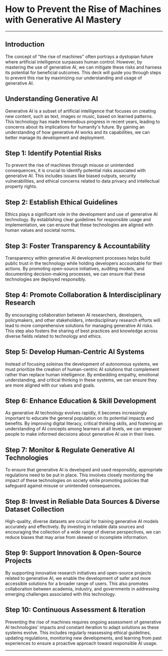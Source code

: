 # How to Prevent the Rise of Machines with Generative AI Mastery

---

## Introduction
The concept of "the rise of machines" often portrays a dystopian future where artificial intelligence surpasses human control. However, by mastering the use of generative AI, we can mitigate these risks and harness its potential for beneficial outcomes. This deck will guide you through steps to prevent this rise by maximizing our understanding and usage of generative AI.

## Understanding Generative AI
Generative AI is a subset of artificial intelligence that focuses on creating new content, such as text, images or music, based on learned patterns. This technology has made tremendous progress in recent years, leading to concerns about its implications for humanity's future. By gaining an understanding of how generative AI works and its capabilities, we can better manage its development and deployment.

## Step 1: Identify Potential Risks
To prevent the rise of machines through misuse or unintended consequences, it is crucial to identify potential risks associated with generative AI. This includes issues like biased outputs, security vulnerabilities, and ethical concerns related to data privacy and intellectual property rights.

## Step 2: Establish Ethical Guidelines
Ethics plays a significant role in the development and use of generative AI technology. By establishing clear guidelines for responsible usage and implementation, we can ensure that these technologies are aligned with human values and societal norms.

## Step 3: Foster Transparency & Accountability
Transparency within generative AI development processes helps build public trust in the technology while holding developers accountable for their actions. By promoting open-source initiatives, auditing models, and documenting decision-making processes, we can ensure that these technologies are deployed responsibly.

## Step 4: Promote Collaboration & Interdisciplinary Research
By encouraging collaboration between AI researchers, developers, policymakers, and other stakeholders, interdisciplinary research efforts will lead to more comprehensive solutions for managing generative AI risks. This step also fosters the sharing of best practices and knowledge across diverse fields related to technology and ethics.

## Step 5: Develop Human-Centric AI Systems
Instead of focusing soleinas the development of autonomous systems, we must prioritize the creation of human-centric AI solutions that complement rather than replace human intelligence. By embedding empathy, emotional understanding, and critical thinking in these systems, we can ensure they are more aligned with our values and goals.

## Step 6: Enhance Education & Skill Development
As generative AI technology evolves rapidly, it becomes increasingly important to educate the general population on its potential impacts and benefits. By improving digital literacy, critical thinking skills, and fostering an understanding of AI concepts among learners at all levels, we can empower people to make informed decisions about generative AI use in their lives.

## Step 7: Monitor & Regulate Generative AI Technologies
To ensure that generative AI is developed and used responsibly, appropriate regulations need to be put in place. This involves closely monitoring the impact of these technologies on society while promoting policies that safeguard against misuse or unintended consequences.

## Step 8: Invest in Reliable Data Sources & Diverse Dataset Collection
High-quality, diverse datasets are crucial for training generative AI models accurately and effectively. By investing in reliable data sources and encouraging the collection of a wide range of diverse perspectives, we can reduce biases that may arise from skewed or incomplete information.

## Step 9: Support Innovation & Open-Source Projects
By supporting innovative research initiatives and open-source projects related to generative AI, we enable the development of safer and more accessible solutions for a broader range of users. This also promotes collaboration between academia, industry, and governments in addressing emerging challenges associated with this technology.

## Step 10: Continuous Assessment & Iteration
Preventing the rise of machines requires ongoing assessment of generative AI technologies' impacts and constant iteration to adapt solutions as these systems evolve. This includes regularly reassessing ethical guidelines, updating regulations, monitoring new developments, and learning from past experiences to ensure a proactive approach toward responsible AI usage.

---
